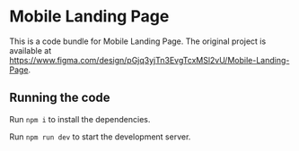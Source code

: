 
  # Mobile Landing Page

  This is a code bundle for Mobile Landing Page. The original project is available at https://www.figma.com/design/pGjq3yjTn3EvgTcxMSl2vU/Mobile-Landing-Page.

  ## Running the code

  Run `npm i` to install the dependencies.

  Run `npm run dev` to start the development server.
  